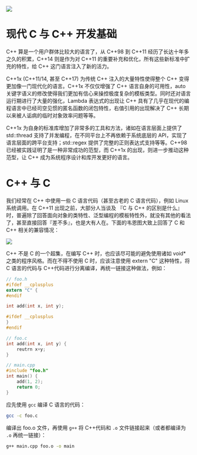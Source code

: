 ![](https://i.postimg.cc/j5nHyYVy/image.png)

# 现代 C 与 C++ 开发基础

C++ 算是一个用户群体比较大的语言了，从 C++98 到 C++11 经历了长达十年多之久的积累，C++14 则是作为对 C++11 的重要补充和优化，所有这些新标准中扩充的特性，给 C++ 这门语言注入了新的活力。

C++1x (C++11/14, 甚至 C++17) 为传统 C++ 注入的大量特性使得整个 C++ 变得更加像一门现代化的语言。C++1x 不仅仅增强了 C++ 语言自身的可用性，auto 关键字语义的修改使得我们更加有信心来操控极度复杂的模板类型。同时还对语言运行期进行了大量的强化，Lambda 表达式的出现让 C++ 具有了几乎在现代的编程语言中已经司空见惯的匿名函数的闭包特性，右值引用的出现解决了 C++ 长期以来被人诟病的临时对象效率问题等等。

C++1x 为自身的标准库增加了非常多的工具和方法，诸如在语言层面上提供了 std::thread 支持了并发编程，在不同平台上不再依赖于系统底层的 API，实现了语言层面的跨平台支持；std::regex 提供了完整的正则表达式支持等等。C++98 已经被实践证明了是一种非常成功的范型，而 C++1x 的出现，则进一步推动这种范型，让 C++ 成为系统程序设计和库开发更好的语言。

# C++ 与 C

我们经常在 C++ 中使用一些 C 语言代码（甚至古老的 C 语言代码），例如 Linux 系统调用。在 C++11 出现之前，大部分人当谈及 『C 与 C++ 的区别是什么』时，普遍除了回答面向对象的类特性、泛型编程的模板特性外，就没有其他的看法了，甚至直接回答『差不多』，也是大有人在。下面的韦恩图大致上回答了 C 和 C++ 相关的兼容情况：

![](https://i.postimg.cc/W4pLpjFp/image.png)

C++ 不是 C 的一个超集，在编写 C++ 时，也应该尽可能的避免使用诸如 void\* 之类的程序风格。而在不得不使用 C 时，应该注意使用 extern "C" 这种特性，将 C 语言的代码与 C++代码进行分离编译，再统一链接这种做法，例如：

```c
// foo.h
#ifdef __cplusplus
extern "C" {
#endif

int add(int x, int y);

#ifdef __cplusplus
}
#endif

// foo.c
int add(int x, int y) {
    reutrn x+y;
}

// main.cpp
#include "foo.h"
int main() {
    add(1, 2);
    return 0;
}
```

应先使用 `gcc` 编译 C 语言的代码：

```bash
gcc -c foo.c
```

编译出 foo.o 文件，再使用 `g++` 将 C++代码和 `.o` 文件链接起来（或者都编译为 `.o` 再统一链接）：

```bash
g++ main.cpp foo.o -o main
```
